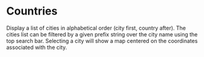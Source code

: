 # Countries

Display a list of cities in alphabetical order (city first, country after).
The cities list can be filtered by a given prefix string over the city name using the top search bar.
Selecting a city will show a map centered on the coordinates associated with the city.
